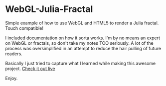 # WebGL-Julia-Fractal
Simple example of how to use WebGL and HTML5 to render a Julia fractal. Touch compatible!


I included documentation on how it sorta works. I'm by no means an expert on WebGL or fractals, so don't take my notes TOO seriously. A lot of the process was oversimplified in an attempt to reduce the hair pulling of future readers.

Basically I just tried to capture what I learned while making this awesome project. [Check it out live](https://jws121295.github.io/webgl-julia-fractal)

Enjoy.
